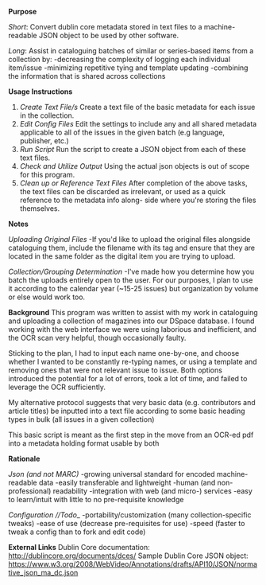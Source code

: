 **Purpose**

_Short_:
Convert dublin core metadata stored in text files to a machine-readable
  JSON object to be used by other software.

_Long_:
Assist in cataloguing batches of similar or series-based items from a
collection by:
 -decreasing the complexity of logging each individual item/issue
 -minimizing repetitive tying and template updating
 -combining the information that is shared across collections

**Usage Instructions**

1. _Create Text File/s_
Create a text file of the basic metadata for each issue in the collection.
2. _Edit Config Files_
Edit the settings to include any and all shared metadata applicable to all
  of the issues in the given batch (e.g language, publisher, etc.)
3. _Run Script_
Run the script to create a JSON object from each of these text files.
4. _Check and Utilize Output_
Using the actual json objects is out of scope for this program.
5. _Clean up or Reference Text Files_
After completion of the above tasks, the text files can be discarded as
  irrelevant, or used as a quick reference to the metadata info along-
  side where you're storing the files themselves.

**Notes**

_Uploading Original Files_
-If you'd like to upload the original files alongside cataloguing them,
 include the filename with its tag and ensure that they are located in
 the same folder as the digital item you are trying to upload.

_Collection/Grouping Determination_
-I've made how you determine how you batch the uploads entirely open to
 the user. For our purposes, I plan to use it according to the calendar
 year (~15-25 issues) but organization by volume or else would work too.

**Background**
This program was written to assist with my work in cataloguing and uploading
  a collection of magazines into our DSpace database. I found working with
  the web interface we were using laborious and inefficient, and the OCR
  scan very helpful, though occasionally faulty.

Sticking to the plan, I had to input each name one-by-one, and choose
  whether I wanted to be constantly re-typing names, or using a template
  and removing ones that were not relevant issue to issue. Both options
  introduced the potential for a lot of errors, took a lot of time, and
  failed to leverage the OCR sufficiently.

My alternative protocol suggests that very basic data (e.g. contributors and
  article titles) be inputted into a text file according to some basic
  heading types in bulk (all issues in a given collection)

This basic script is meant as the first step in the move from an OCR-ed pdf
  into a metadata holding format usable by both


**Rationale**

_Json (and not MARC)_
  -growing universal standard for encoded machine-readable data
  -easily transferable and lightweight
  -human (and non-professional) readability
  -integration with web (and micro-) services
  -easy to learn/intuit with little to no pre-requisite knowledge

_Configuration //Todo__
 -portability/customization (many collection-specific tweaks)
 -ease of use (decrease pre-requisites for use)
 -speed (faster to tweak a config than to fork and edit code)


**External Links**
Dublin Core documentation: http://dublincore.org/documents/dces/
Sample Dublin Core JSON object: https://www.w3.org/2008/WebVideo/Annotations/drafts/API10/JSON/normative_json_ma_dc.json
